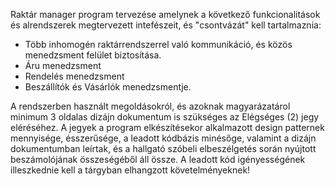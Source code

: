 Raktár manager program tervezése amelynek a következő 
funkcionalitások és alrendszerek megtervezett intefészeit, 
és "csontvázát" kell tartalmaznia:
- Több inhomogén raktárrendszerrel való kommunikáció, és közös 
menedzsment felület biztosítása.
- Áru menedzsment
- Rendelés menedzsment
- Beszállítók és Vásárlók menedzsmentje.

A rendszerben használt megoldásokról, és azoknak magyarázatárol
 minimum 3 oldalas dizájn dokumentum is szükséges 
az Elégséges (2) jegy eléréséhez.
A jegyek a program elkészítésekor alkalmazott design patternek mennyisége, ésszerűsége, a leadott kódbázis minésőge, valamint a dizájn dokumentumban leírtak,
és a hallgató szóbeli elbeszélgetés során nyújtott 
beszámolójának összeségéből áll össze.
A leadott kód igényességének illeszkednie kell a tárgyban 
elhangzott követelményeknek!
